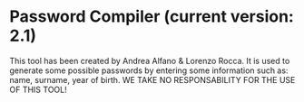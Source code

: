 # Password Compiler (current version: 2.1)

This tool has been created by Andrea Alfano & Lorenzo Rocca. It is used to generate some possible passwords by entering some information such as: name, surname, year of birth.  WE TAKE NO RESPONSABILITY FOR THE USE OF THIS TOOL!
